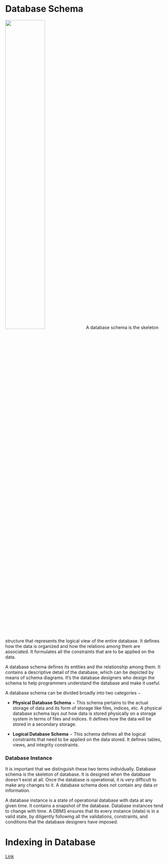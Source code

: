 # Database Schema

<img src="https://d2slcw3kip6qmk.cloudfront.net/marketing/pages/chart/seo/database/discovery/logical-physical-schema.svg" width="50%"/>
A database schema is the skeleton structure that represents the logical view of the entire database. It defines how the data is organized and how the relations among them are associated. It formulates all the constraints that are to be applied on the data.

A database schema defines its entities and the relationship among them. It contains a descriptive detail of the database, which can be depicted by means of schema diagrams. It’s the database designers who design the schema to help programmers understand the database and make it useful.


A database schema can be divided broadly into two categories −

- **Physical Database Schema** − This schema pertains to the actual storage of data and its form of storage like files, indices, etc. A physical database schema lays out how data is stored physically on a storage system in terms of files and indices. It defines how the data will be stored in a secondary storage.

- **Logical Database Schema** − This schema defines all the logical constraints that need to be applied on the data stored. It defines tables, views, and integrity constraints.

### Database Instance
It is important that we distinguish these two terms individually. Database schema is the skeleton of database. It is designed when the database doesn't exist at all. Once the database is operational, it is very difficult to make any changes to it. A database schema does not contain any data or information.

A database instance is a state of operational database with data at any given time. It contains a snapshot of the database. Database instances tend to change with time. A DBMS ensures that its every instance (state) is in a valid state, by diligently following all the validations, constraints, and conditions that the database designers have imposed.

# Indexing in Database

[Link](https://chartio.com/learn/databases/how-does-indexing-work/#how-does-the-database-know-what-other-fields-in-the-table-to-return)
